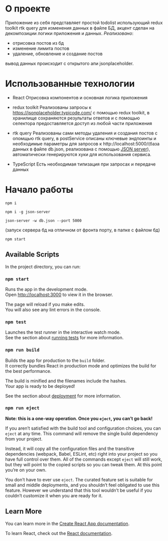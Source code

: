 # О проекте
Приложение из себя представляет простой todolist использующий redux toolkit rtk query для изменения данных в файле БД, акцент сделан на декомпозиции логики приложения и данных.
*Реализовано*: 
- отрисовка постов из бд
- изменение лимита постов
-  удаление, обновление и создание постов
  
вывод данных происходит с открытого апи jsonplaceholder.

# Использованные технологии
- React
Отрисовка компонентов и основная логика приложения

- redux toolkit
Реализованы запросы к https://jsonplaceholder.typicode.com/ с помощью redux toolkit, в хранилище сохраняются результаты ответов и с помощью селектора предоставляется доступ из любой части приложения

- rtk query
Реализованы сами методы удаления и создания постов с опомщью rtk query, в postService описаны ключевые эндпоинты и необходимые параметры для запросов к http://localhost:5000/(база данных в файле db.json, реализована с помощью [JSON server](https://www.npmjs.com/package/json-server/v/0.15.0)), автоматически генерируются хуки для использования сервиса.

- TypeScript 
Есть необходимая типизация при запросах и передаче данных

# Начало работы

``` 
npm i
```

```
npm i -g json-server
```

```
json-server -w db.json --port 5000
```
(запуск сервера бд на отличном от фронта порту, в папке с файлом бд) 

```
npm start
```

## Available Scripts

In the project directory, you can run:

### `npm start`

Runs the app in the development mode.\
Open [http://localhost:3000](http://localhost:3000) to view it in the browser.

The page will reload if you make edits.\
You will also see any lint errors in the console.

### `npm test`

Launches the test runner in the interactive watch mode.\
See the section about [running tests](https://facebook.github.io/create-react-app/docs/running-tests) for more information.

### `npm run build`

Builds the app for production to the `build` folder.\
It correctly bundles React in production mode and optimizes the build for the best performance.

The build is minified and the filenames include the hashes.\
Your app is ready to be deployed!

See the section about [deployment](https://facebook.github.io/create-react-app/docs/deployment) for more information.

### `npm run eject`

**Note: this is a one-way operation. Once you `eject`, you can’t go back!**

If you aren’t satisfied with the build tool and configuration choices, you can `eject` at any time. This command will remove the single build dependency from your project.

Instead, it will copy all the configuration files and the transitive dependencies (webpack, Babel, ESLint, etc) right into your project so you have full control over them. All of the commands except `eject` will still work, but they will point to the copied scripts so you can tweak them. At this point you’re on your own.

You don’t have to ever use `eject`. The curated feature set is suitable for small and middle deployments, and you shouldn’t feel obligated to use this feature. However we understand that this tool wouldn’t be useful if you couldn’t customize it when you are ready for it.

## Learn More

You can learn more in the [Create React App documentation](https://facebook.github.io/create-react-app/docs/getting-started).

To learn React, check out the [React documentation](https://reactjs.org/).
